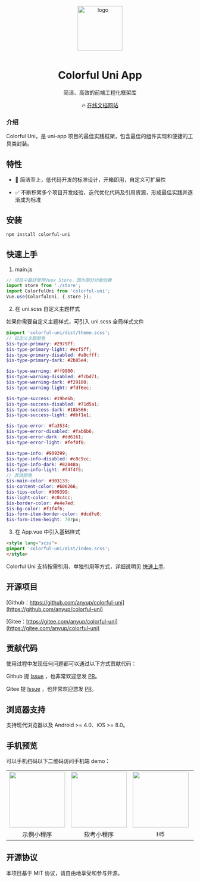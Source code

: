 <p align="center">
    <img alt="logo" src="https://ik.imagekit.io/anyup/images/social/site.png" width="120" style="margin-bottom: 10px;">
</p>

<h1 align="center">Colorful Uni App</h1>

<p align="center">简洁、高效的前端工程化框架库</p>

<p align="center">
  🔥 <a href="https://felabs.netlify.app/zh/colorful-uni/guide/introduce.html">在线文档网站</a>
</p>

### 介绍

Colorful Uni，是 uni-app 项目的最佳实践框架，包含最佳的组件实现和便捷的工具类封装。

## 特性

- 🚀 简洁至上，低代码开发的标准设计，开箱即用，自定义可扩展性

- ✅ 不断积累多个项目开发经验，迭代优化代码及引用资源，形成最佳实践并逐渐成为标准

## 安装

```bash
npm install colorful-uni
```

## 快速上手

1. main.js

```js
// 项目中最好使用Vuex Store，因为部分功能依赖
import store from './store';
import ColorfulUni from 'colorful-uni';
Vue.use(ColorfulUni, { store });
```

2. 在 uni.scss 自定义主题样式

如果你需要自定义主题样式，可引入 uni.scss 全局样式文件

```scss
@import 'colorful-uni/dist/theme.scss';
// 自定义主题颜色
$is-type-primary: #2979ff;
$is-type-primary-light: #ecf5ff;
$is-type-primary-disabled: #a0cfff;
$is-type-primary-dark: #2b85e4;

$is-type-warning: #ff9900;
$is-type-warning-disabled: #fcbd71;
$is-type-warning-dark: #f29100;
$is-type-warning-light: #fdf6ec;

$is-type-success: #19be6b;
$is-type-success-disabled: #71d5a1;
$is-type-success-dark: #18b566;
$is-type-success-light: #dbf1e1;

$is-type-error: #fa3534;
$is-type-error-disabled: #fab6b6;
$is-type-error-dark: #dd6161;
$is-type-error-light: #fef0f0;

$is-type-info: #909399;
$is-type-info-disabled: #c8c9cc;
$is-type-info-dark: #82848a;
$is-type-info-light: #f4f4f5;
// 其他颜色
$is-main-color: #303133;
$is-content-color: #606266;
$is-tips-color: #909399;
$is-light-color: #c0c4cc;
$is-border-color: #e4e7ed;
$is-bg-color: #f3f4f6;
$is-form-item-border-color: #dcdfe6;
$is-form-item-height: 70rpx;
```

3. 在 App.vue 中引入基础样式

```html
<style lang="scss">
@import 'colorful-uni/dist/index.scss';
</style>

```

Colorful Uni 支持按需引用、单独引用等方式，详细说明见 [快速上手](https://felabs.netlify.app/zh/colorful-uni/guide/quickstart.html).

## 开源项目

[Github：https://github.com/anyup/colorful-uni](https://github.com/anyup/colorful-uni)

[Gitee：https://gitee.com/anyup/colorful-uni](https://gitee.com/anyup/colorful-uni)


## 贡献代码

使用过程中发现任何问题都可以通过以下方式贡献代码：

Github 提 [Issue](https://github.com/anyup/colorful-uni/issues) ，也非常欢迎您发 [PR](https://github.com/anyup/colorful-uni/pulls)。

Gitee 提 [Issue](https://gitee.com/anyup/colorful-uni/issues) ，也非常欢迎您发 [PR](https://gitee.com/anyup/colorful-uni/pulls)。

## 浏览器支持

支持现代浏览器以及 Android >= 4.0、iOS >= 8.0。

## 手机预览

可以手机扫码以下二维码访问手机端 demo：

<table class="table">
    <tr>
        <td><img src="https://ik.imagekit.io/anyup/images/social/qr_wx.png" width="150" height="150" ></td>
	    <td><img src="https://ik.imagekit.io/anyup/images/social/qr_wx_youti.jpg" width="150" height="150" ></td>
	    <td><img src="https://ik.imagekit.io/anyup/images/social/qr_h5.png" width="150" height="150" ></td>
	    <td><img src="https://ik.imagekit.io/anyup/images/social/qr_android.png" width="150" height="150" ></td>
    </tr>
    <tr>
        <td align="center">示例小程序</td>
	    <td align="center">软考小程序</td>
	    <td align="center">H5</td>
	    <td align="center">Android</td>
    </tr>
</table>

## 开源协议

本项目基于 MIT 协议，请自由地享受和参与开源。
